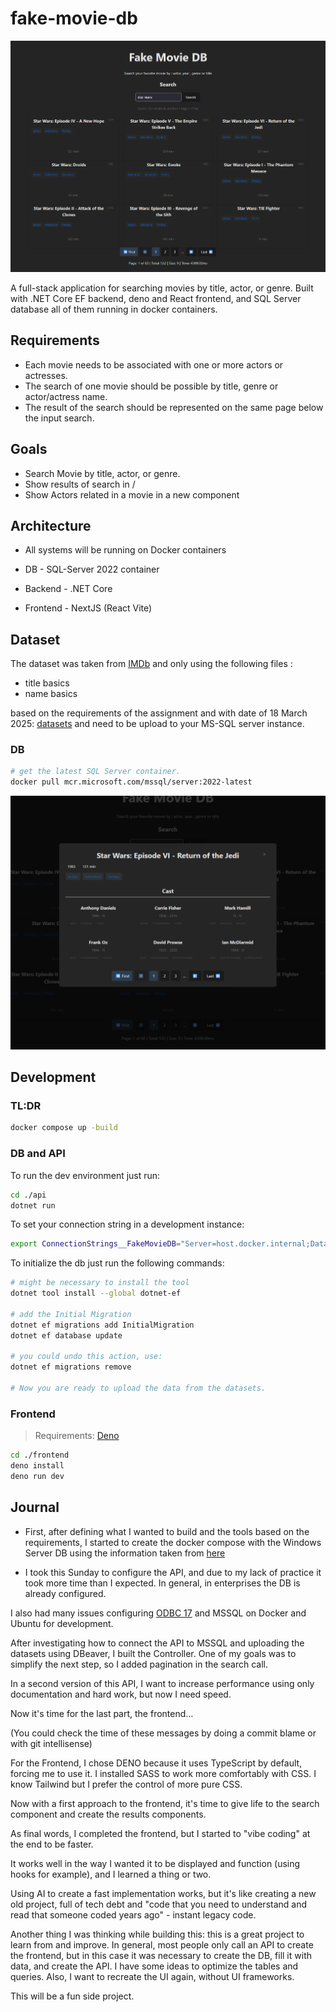 # fake-movie-db

![Fake Movie DB Preview](./docs/main.png)

A full-stack application for searching movies by title, actor, or genre. Built with .NET Core EF backend, deno and React frontend, and SQL Server database all of them running in docker containers.

## Requirements

- Each movie needs to be associated with one or more actors or actresses.
- The search of one movie should be possible by title, genre or actor/actress name.
- The result of the search should be represented on the same page below the input search.

## Goals

- Search Movie by title, actor, or genre.
- Show results of search in /
- Show Actors related in a movie in a new component

## Architecture

- All systems will be running on Docker containers

- DB - SQL-Server 2022 container
- Backend - .NET Core
- Frontend - NextJS (React Vite)

## Dataset

The dataset was taken from [IMDb](https://developer.imdb.com/non-commercial-datasets/) and only using the following files : 

- title basics
- name basics

based on the requirements of the assignment and with date of 18 March 2025: [datasets](https://datasets.imdbws.com/) and need to be upload to your MS-SQL server instance.

### DB

```bash
# get the latest SQL Server container.
docker pull mcr.microsoft.com/mssql/server:2022-latest
```


![Fake Movie DB Moview preview](./docs/details.png)

## Development 


### TL:DR

```bash
docker compose up -build
```

### DB and API

To run the dev environment just run:
```bash
cd ./api
dotnet run
```

To set your connection string in a development instance:

```bash
export ConnectionStrings__FakeMovieDB="Server=host.docker.internal;Database=FakeMovieDb;User Id=sa;Password=<yoursupersecurepassword>;Encrypt=False;TrustServerCertificate=True"
```

To initialize the db just run the following commands:
```bash
# might be necessary to install the tool 
dotnet tool install --global dotnet-ef

# add the Initial Migration
dotnet ef migrations add InitialMigration
dotnet ef database update

# you could undo this action, use:
dotnet ef migrations remove

# Now you are ready to upload the data from the datasets.
```

### Frontend

> Requirements:
    [Deno](https://docs.deno.com/deploy/manual/)

```bash
cd ./frontend
deno install
deno run dev
```

## Journal

- First, after defining what I wanted to build and the tools based on the requirements, I started to create the docker compose with the Windows Server DB using the information taken from [here](https://learn.microsoft.com/en-us/sql/linux/quickstart-install-connect-docker?view=sql-server-ver16&tabs=cli&pivots=cs1-bash)

- I took this Sunday to configure the API, and due to my lack of practice it took more time than I expected. In general, in enterprises the DB is already configured.

I also had many issues configuring [ODBC 17](https://learn.microsoft.com/en-us/sql/connect/odbc/linux-mac/installing-the-microsoft-odbc-driver-for-sql-server?view=sql-server-ver16&tabs=ubuntu18-install%2Cubuntu17-install%2Cdebian8-install%2Credhat7-13-install%2Crhel7-offline) and MSSQL on Docker and Ubuntu for development.

After investigating how to connect the API to MSSQL and uploading the datasets using DBeaver, I built the Controller. One of my goals was to simplify the next step, so I added pagination in the search call.

In a second version of this API, I want to increase performance using only documentation and hard work, but now I need speed.

Now it's time for the last part, the frontend...

(You could check the time of these messages by doing a commit blame or with git intellisense)

For the Frontend, I chose DENO because it uses TypeScript by default, forcing me to use it. I installed SASS to work more comfortably with CSS. I know Tailwind but I prefer the control of more pure CSS.

Now with a first approach to the frontend, it's time to give life to the search component and create the results components.

As final words, I completed the frontend, but I started to "vibe coding" at the end to be faster.

It works well in the way I wanted it to be displayed and function (using hooks for example), and I learned a thing or two.

Using AI to create a fast implementation works, but it's like creating a new old project, full of tech debt and "code that you need to understand and read that someone coded years ago" - instant legacy code.

Another thing I was thinking while building this: this is a great project to learn from and improve. In general, most people only call an API to create the frontend, but in this case it was necessary to create the DB, fill it with data, and create the API. I have some ideas to optimize the tables and queries. Also, I want to recreate the UI again, without UI frameworks.

This will be a fun side project.
